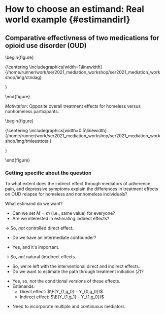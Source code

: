 # How to choose an estimand: Real world example {#estimandirl}

## Comparative effectivness of two medications for opioid use disorder (OUD)

\begin{figure}

{\centering \includegraphics[width=1\linewidth]{/home/runner/work/ser2021_mediation_workshop/ser2021_mediation_workshop/img/ctndag} 

}

\end{figure}

_Motivation_: Opposite overall treatment effects for homeless versus
nonhomeless participants.

\begin{figure}

{\centering \includegraphics[width=0.5\linewidth]{/home/runner/work/ser2021_mediation_workshop/ser2021_mediation_workshop/img/tmleesttotal} 

}

\end{figure}

### Getting specific about the question

To what extent does the indirect effect through mediators of adherence, pain, and
depressive symptoms explain the differences in treatment effects on OUD relapse
for homeless and nonhomeless individuals?

What estimand do we want?

- Can we set $M=m$ (i.e., same value) for everyone?
- Are we interested in estimating indirect effects?

$\rightarrow$ So, _not_ controlled direct effect.

- Do we have an intermediate confounder?
 + Yes, and it's important.

$\rightarrow$ So, _not_ natural (in)direct effects.

- So, we're left with the interventional direct and indirect effects.
- Do we want to estimate the path through treatment initiation ($Z$)?
 + Yes, so, _not_ the conditional versions of these effects.
 + Estimands:
   - Direct effect: $\E(Y_{1,g_0} - Y_{0,g_0})$
   - Indirect effect: $\E(Y_{1,g_1} - Y_{1,g_0})$
- Need to incorporate multiple and continuous mediators
